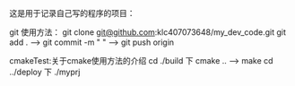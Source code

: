 这是用于记录自己写的程序的项目：

git 使用方法：
git clone git@github.com:klc407073648/my_dev_code.git
git add .   -->    git commit -m " "   -->  git push origin

cmakeTest:关于cmake使用方法的介绍
cd ./build 下  cmake .. -->  make 
cd ../deploy  下 ./myprj

